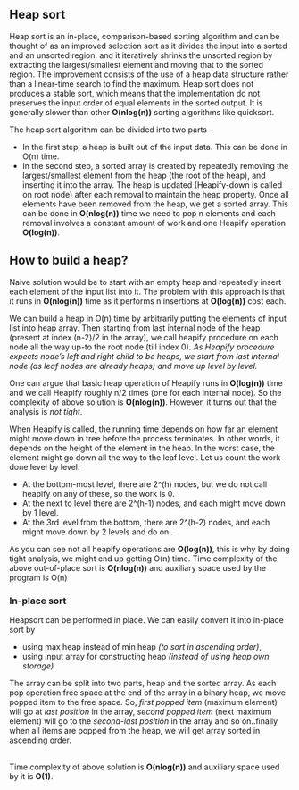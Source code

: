 ## Heap sort
Heap sort is an in-place, comparison-based sorting algorithm and can be thought of as an improved selection sort as it divides the input into a sorted and an unsorted region, and it iteratively shrinks the unsorted region by extracting the largest/smallest element and moving that to the sorted region. The improvement consists of the use of a heap data structure rather than a linear-time search to find the maximum. Heap sort does not produces a stable sort, which means that the implementation do not preserves the input order of equal elements in the sorted output. It is generally slower than other **O(nlog(n))** sorting algorithms like quicksort.

The heap sort algorithm can be divided into two parts –
*   In the first step, a heap is built out of the input data. This can be done in O(n) time.  
*   In the second step, a sorted array is created by repeatedly removing the largest/smallest element from the heap (the root of the heap), and inserting it into the array. The heap is updated (Heapify-down is called on root node) after each removal to maintain the heap property. Once all elements have been removed from the heap, we get a sorted array. This can be done in **O(nlog(n))** time we need to pop n elements and each removal involves a constant amount of work and one Heapify operation ****O(log(n))****.

How to build a heap?
--------------------
Naive solution would be to start with an empty heap and repeatedly insert each element of the input list into it. The problem with this approach is that it runs in **O(nlog(n))** time as it performs n insertions at ****O(log(n))**** cost each.

We can build a heap in O(n) time by arbitrarily putting the elements of input list into heap array. Then starting from last internal node of the heap (present at index (n-2)/2 in the array), we call heapify procedure on each node all the way up-to the root node (till index 0). _As Heapify procedure expects node’s left and right child to be heaps, we start from last internal node (as leaf nodes are already heaps) and move up level by level._

One can argue that basic heap operation of Heapify runs in ****O(log(n))**** time and we call Heapify roughly n/2 times (one for each internal node). So the complexity of above solution is **O(nlog(n))**. However, it turns out that the analysis is _not tight_.

When Heapify is called, the running time depends on how far an element might move down in tree before the process terminates. In other words, it depends on the height of the element in the heap. In the worst case, the element might go down all the way to the leaf level. Let us count the work done level by level.
*   At the bottom-most level, there are 2^(h) nodes, but we do not call heapify on any of these, so the work is 0.
*   At the next to level there are 2^(h-1) nodes, and each might move down by 1 level.
*   At the 3rd level from the bottom, there are 2^(h-2) nodes, and each might move down by 2 levels and do on..

As you can see not all heapify operations are ****O(log(n))****, this is why by doing tight analysis, we might end up getting O(n) time.
Time complexity of the above out-of-place sort is **O(nlog(n))** and auxiliary space used by the program is O(n)

### In-place sort
Heapsort can be performed in place. We can easily convert it into in-place sort by
*   using max heap instead of min heap _(to sort in ascending order)_,
*   using input array for constructing heap _(instead of using heap own storage)_

The array can be split into two parts, heap and the sorted array. As each pop operation free space at the end of the array in a binary heap, we move popped item to the free space. So, _first popped item_ (maximum element) will go at _last_ _position_ in the array, _second popped item_ (next maximum element) will go to the _second-last_ _position_ in the array and so on..finally when all items are popped from the heap, we will get array sorted in ascending order.

   
Time complexity of above solution is **O(nlog(n))** and auxiliary space used by it is **O(1)**.